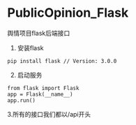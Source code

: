 # PublicOpinion_Flask
舆情项目flask后端接口

1. 安装flask
```
pip install flask // Version: 3.0.0
```
2. 启动服务
```
from flask import Flask
app = Flask(__name__)
app.run()
```

3.所有的接口我们都以/api开头